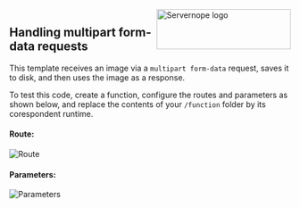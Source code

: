 <img  src="http://d1bxssiwxq2vbt.cloudfront.net/logo-full.png"  alt="Servernope logo"  title="Servernope"  align="right"  height="72"  width="240"/>

## Handling multipart form-data requests

This template receives an image via a `multipart form-data` request, saves it to disk, and then uses the image as a response.

To test this code, create a function, configure the routes and parameters as shown below, and replace the contents of your `/function` folder by its corespondent runtime.

#### Route:
![Route](https://servernope-attachments.s3.amazonaws.com/gist/multipart-form-data-example-1.png)
#### Parameters:
![Parameters](https://servernope-attachments.s3.amazonaws.com/gist/multipart-form-data-example-2.png)
